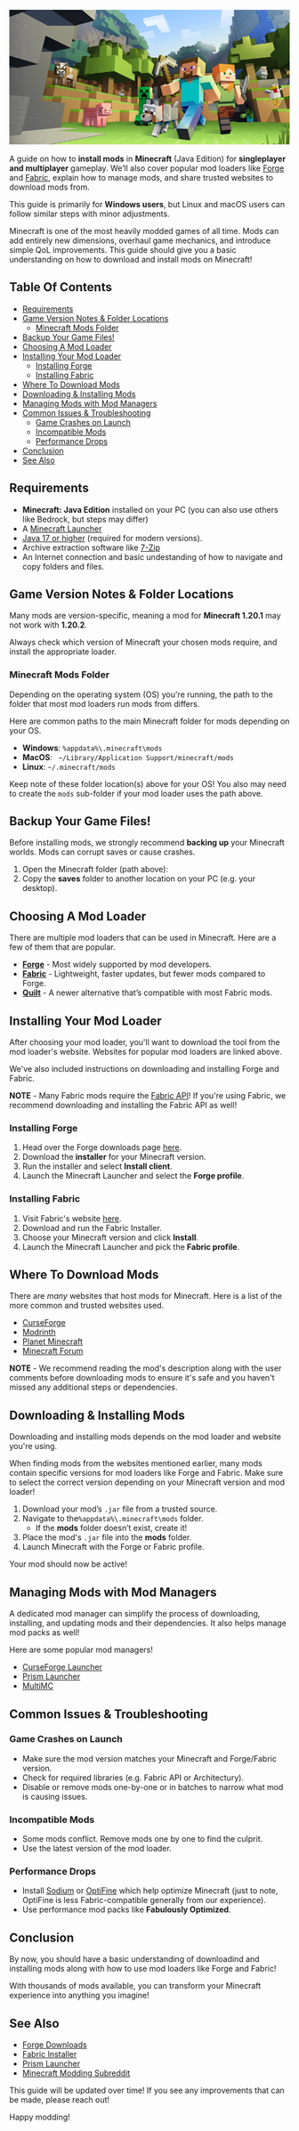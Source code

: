 <div align="center">

![banner|800x300](./images/banner.png)

</div>

A guide on how to **install mods** in **Minecraft** (Java Edition) for **singleplayer and multiplayer** gameplay. We’ll also cover popular mod loaders like [Forge](https://files.minecraftforge.net/) and [Fabric](https://fabricmc.net/), explain how to manage mods, and share trusted websites to download mods from.

This guide is primarily for **Windows users**, but Linux and macOS users can follow similar steps with minor adjustments.

Minecraft is one of the most heavily modded games of all time. Mods can add entirely new dimensions, overhaul game mechanics, and introduce simple QoL improvements. This guide should give you a basic understanding on how to download and install mods on Minecraft!

## Table Of Contents
* [Requirements](#requirements)
* [Game Version Notes & Folder Locations](#game-version-notes--folder-locations)
    * [Minecraft Mods Folder](#minecraft-mods-folder)
* [Backup Your Game Files!](#backup-your-game-files)
* [Choosing A Mod Loader](#choosing-a-mod-loader)
* [Installing Your Mod Loader](#installing-your-mod-loader)
    * [Installing Forge](#installing-forge)
    * [Installing Fabric](#installing-fabric)
* [Where To Download Mods](#where-to-download-mods)
* [Downloading & Installing Mods](#downloading--installing-mods)
* [Managing Mods with Mod Managers](#managing-mods-with-mod-managers)
* [Common Issues & Troubleshooting](#common-issues--troubleshooting)
    * [Game Crashes on Launch](#game-crashes-on-launch)
    * [Incompatible Mods](#incompatible-mods)
    * [Performance Drops](#performance-drops)
* [Conclusion](#conclusion)
* [See Also](#see-also)

## Requirements
* **Minecraft: Java Edition** installed on your PC (you can also use others like Bedrock, but steps may differ)
* A [Minecraft Launcher](https://www.minecraft.net/en-us/download)
* [Java 17 or higher](https://www.java.com/en/download/manual.jsp) (required for modern versions).
* Archive extraction software like [7-Zip](https://www.7-zip.org/)
* An Internet connection and basic undestanding of how to navigate and copy folders and files.

## Game Version Notes & Folder Locations
Many mods are version-specific, meaning a mod for **Minecraft 1.20.1** may not work with **1.20.2**.

Always check which version of Minecraft your chosen mods require, and install the appropriate loader.

### Minecraft Mods Folder
Depending on the operating system (OS) you're running, the path to the folder that most mod loaders run mods from differs.

Here are common paths to the main Minecraft folder for mods depending on your OS.

* **Windows**: `%appdata%\.minecraft\mods`
* **MacOS**: ` ~/Library/Application Support/minecraft/mods`
* **Linux**: `~/.minecraft/mods`

Keep note of these folder location(s) above for your OS! You also may need to create the `mods` sub-folder if your mod loader uses the path above.

## Backup Your Game Files!
Before installing mods, we strongly recommend **backing up** your Minecraft worlds. Mods can corrupt saves or cause crashes.

1. Open the Minecraft folder (path above):
2. Copy the **saves** folder to another location on your PC (e.g. your desktop).

## Choosing A Mod Loader
There are multiple mod loaders that can be used in Minecraft. Here are a few of them that are popular.

* [**Forge**](https://files.minecraftforge.net/net/minecraftforge/forge/) - Most widely supported by mod developers.
* [**Fabric**](https://fabricmc.net/) - Lightweight, faster updates, but fewer mods compared to Forge.
* [**Quilt**](https://quiltmc.org/) - A newer alternative that’s compatible with most Fabric mods.

## Installing Your Mod Loader
After choosing your mod loader, you'll want to download the tool from the mod loader's website. Websites for popular mod loaders are linked above.

We've also included instructions on downloading and installing Forge and Fabric.

**NOTE** - Many Fabric mods require the [Fabric API](https://modrinth.com/mod/fabric-api)! If you're using Fabric, we recommend downloading and installing the Fabric API as well!

### Installing Forge
1. Head over the Forge downloads page [here](https://files.minecraftforge.net/net/minecraftforge/forge/).
2. Download the **installer** for your Minecraft version.
3. Run the installer and select **Install client**.
4. Launch the Minecraft Launcher and select the **Forge profile**.

### Installing Fabric
1. Visit Fabric's website [here](https://fabricmc.net/use/installer/).
2. Download and run the Fabric Installer.
3. Choose your Minecraft version and click **Install**.
4. Launch the Minecraft Launcher and pick the **Fabric profile**.

## Where To Download Mods
There are *many* websites that host mods for Minecraft. Here is a list of the more common and trusted websites used.

* [CurseForge](https://www.curseforge.com/minecraft/mc-mods)
* [Modrinth](https://modrinth.com/mods)
* [Planet Minecraft](https://www.planetminecraft.com/resources/mods/)
* [Minecraft Forum](https://www.minecraftforum.net/forums/mapping-and-modding-java-edition/minecraft-mods)

**NOTE** - We recommend reading the mod's description along with the user comments before downloading mods to ensure it's safe and you haven't missed any additional steps or dependencies.

## Downloading & Installing Mods
Downloading and installing mods depends on the mod loader and website you're using.

When finding mods from the websites mentioned earlier, many mods contain specific versions for mod loaders like Forge and Fabric. Make sure to select the correct version depending on your Minecraft version and mod loader!

1. Download your mod’s `.jar` file from a trusted source.
2. Navigate to the`%appdata%\.minecraft\mods` folder.
   * If the **mods** folder doesn’t exist, create it!
3. Place the mod's `.jar` file into the **mods** folder.
4. Launch Minecraft with the Forge or Fabric profile.

Your mod should now be active!

## Managing Mods with Mod Managers
A dedicated mod manager can simplify the process of downloading, installing, and updating mods and their dependencies. It also helps manage mod packs as well!

Here are some popular mod managers!

* [CurseForge Launcher](https://www.curseforge.com/download/app)
* [Prism Launcher](https://prismlauncher.org/)
* [MultiMC](https://multimc.org/)

## Common Issues & Troubleshooting
### Game Crashes on Launch
* Make sure the mod version matches your Minecraft and Forge/Fabric version.
* Check for required libraries (e.g. Fabric API or Architectury).
* Disable or remove mods one-by-one or in batches to narrow what mod is causing issues.

### Incompatible Mods
* Some mods conflict. Remove mods one by one to find the culprit.
* Use the latest version of the mod loader.

### Performance Drops
* Install [Sodium](https://modrinth.com/mod/sodium) or [OptiFine](https://optifine.net/) which help optimize Minecraft (just to note, OptiFine is less Fabric-compatible generally from our experience).
* Use performance mod packs like **Fabulously Optimized**.

## Conclusion
By now, you should have a basic understanding of downloadind and installing mods along with how to use mod loaders like Forge and Fabric!

With thousands of mods available, you can transform your Minecraft experience into anything you imagine!

## See Also
* [Forge Downloads](https://files.minecraftforge.net/)
* [Fabric Installer](https://fabricmc.net/use/installer/)
* [Prism Launcher](https://prismlauncher.org/)
* [Minecraft Modding Subreddit](https://www.reddit.com/r/MinecraftModding/)

This guide will be updated over time! If you see any improvements that can be made, please reach out!

Happy modding!